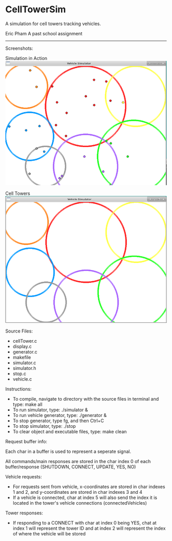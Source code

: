# CellTowerSim
A simulation for cell towers tracking vehicles.

Eric Pham
A past school assignment

------------------------

Screenshots:

Simulation in Action
![simulator](/images/networksAndCars.png)

Cell Towers
![towers](/images/networks.png)

Source Files:
- cellTower.c
- display.c
- generator.c
- makefile
- simulator.c
- simulator.h
- stop.c
- vehicle.c

Instructions:
- To compile, navigate to directory with the source files in terminal and type:
	make all
- To run simulator, type:
	./simulator &
- To run vehicle generator, type:
	./generator &
- To stop generator, type fg, and then Ctrl+C
- To stop simulator, type:
	./stop
- To clear object and executable files, type:
	make clean

Request buffer info:

Each char in a buffer is used to represent a seperate signal.

All commands/main responses are stored in the char index 0 of each buffer/response (SHUTDOWN, CONNECT, UPDATE, YES, NO)

Vehicle requests:
- For requests sent from vehicle, x-coordinates are stored in char indexes 1 and 2, and y-coordinates are stored in char indexes 3 and 4
- If a vehicle is connected, char at index 5 will also send the index it is located in the tower's vehicle connections (connectedVehicles)

Tower responses:
- If responding to a CONNECT with char at index 0 being YES, chat at index 1 will represent the tower ID and at index 2 will represent the index of where the vehicle will be stored
